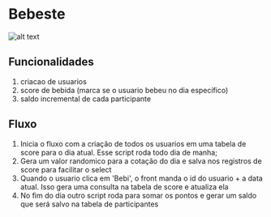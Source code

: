 # Bebeste


![alt text](https://i.imgur.com/JoQlayI.png)

## Funcionalidades

1) criacao de usuarios
2) score de bebida (marca se o usuario bebeu no dia específico)
3) saldo incremental de cada participante

## Fluxo

1) Inicia o fluxo com a criação de todos os usuarios em uma tabela de score para o dia atual. Esse script roda todo dia de manha;
2) Gera um valor randomico para a cotação do dia e salva nos registros de score para facilitar o select
3) Quando o usuario clica em 'Bebi', o front manda o id do usuario + a data atual. Isso gera uma consulta na tabela de score e atualiza ela
4) No fim do dia outro script roda para somar os pontos e gerar um saldo que será salvo na tabela de participantes
